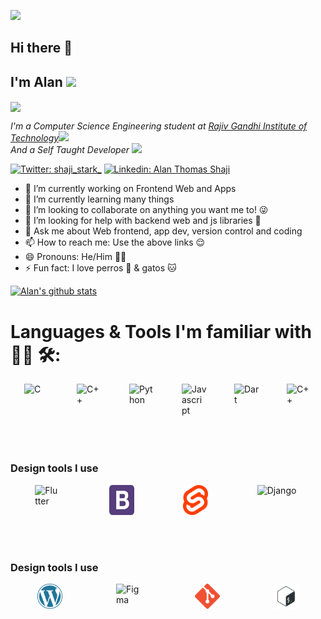 ![](https://komarev.com/ghpvc/?username=shaji-stark&color=green&style=plastic)
## Hi there 👋
## I'm Alan <img src="https://media.giphy.com/media/vOX78lMCTEgZa/giphy.gif" width="50">

<img align='center' src="justagif.gif" width="500">

<p><em>I'm a Computer Science Engineering student at <a href="http://www.rit.ac.in">Rajiv Gandhi Institute of Technology</a><img src="https://media.giphy.com/media/fYSnHlufseco8Fh93Z/giphy.gif" width="30"></br>And a Self Taught Developer <img src="https://media.giphy.com/media/WUlplcMpOCEmTGBtBW/giphy.gif" width="30"> 
</em></p>

[![Twitter: shaji_stark_](https://img.shields.io/twitter/follow/shaji_stark_?style=social)](https://twitter.com/shaji_stark_)
[![Linkedin: Alan Thomas Shaji](https://img.shields.io/badge/Alan-Thomas-Shaji?style=flat-square&logo=Linkedin&logoColor=white&link=https://www.linkedin.com/in/alan-thomas-shaji)](https://www.linkedin.com/in/alan-thomas-shaji)


- 🔭 I’m currently working on Frontend Web and Apps
- 🌱 I’m currently learning many things 
- 👯 I’m looking to collaborate on anything you want me to! 😜
- 🤔 I’m looking for help with backend web and js libraries 🤔
- 💬 Ask me about Web frontend, app dev, version control and coding 
- 📫 How to reach me: Use the above links 😌
- 😄 Pronouns: He/Him 🏳️‍🌈
- ⚡ Fun fact: I love perros 🐶 & gatos 🐱


[![Alan's github stats](https://github-readme-stats.vercel.app/api?username=shaji-stark&theme=nightowl&show_icons=true)](https://github.com/anuraghazra/github-readme-stats)


# Languages & Tools I'm familiar with 👨‍💻 🛠:

<div style="display: flex; justify-content: space-around">
<img align="left" alt="C" src="/images/c.webp" width="40px" />  
<img align="left" alt="C++" src="/images/cpp.png" width="40px" /> 
<img align="left" alt="Python" src="/images/python.png" width="40px" />
<img align="left" alt="Javascript" src="/images/js-logo.png" width="40px" />
<img align="left" alt="Dart" src="/images/dart.png" width="40px" />
<img align="left" alt="C++" src="/images/java.png" width="40px" />
</div>

<br />
<br />
<br />

### Design tools I use


<div style="display: flex; justify-content: space-around">
<img align="left" alt="Flutter" src="/images/flutter.svg" width="40px" />  
<img align="left" alt="Bootstrap" src="/images/bootstrap.png" width="40px" />
<img align="left" alt="Svelte" src="/images/svelte.png" width="40px" />
<img align="left" alt="Django" src="/images/django.png" width="70px" />
</div>

<br />
<br />
<br />

### Design tools I use

<div style="display: flex; justify-content: space-around">
<img align="left" alt="Wordpress" src="/images/wordpress.png" width="40px" /> 
<img align="left" alt="Figma" src="images/figma.svg" width="40px" /> 
<img align="left" alt="Git" src="/images/git.png" width="40px" />
<img align="left" alt="Bash" src="/images/bash.png" width="40px" />
</div>